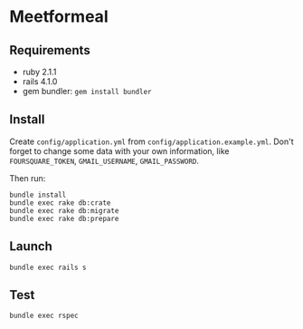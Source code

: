 # Meetformeal

## Requirements

* ruby 2.1.1
* rails 4.1.0
* gem bundler: `gem install bundler`

## Install

Create `config/application.yml` from `config/application.example.yml`. Don't forget to change some data with your own information, like `FOURSQUARE_TOKEN`, `GMAIL_USERNAME`, `GMAIL_PASSWORD`.

Then run:

    bundle install
    bundle exec rake db:crate
    bundle exec rake db:migrate
    bundle exec rake db:prepare

## Launch

    bundle exec rails s

## Test

    bundle exec rspec
